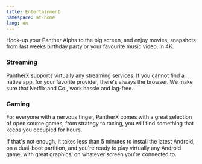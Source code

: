 ```yaml
---
title: Entertainment
namespace: at-home
lang: en
---
```


Hook-up your Panther Alpha to the big screen, and enjoy movies, snapshots from last weeks birthday party or your favourite music video, in 4K.

### Streaming

PantherX supports virtually any streaming services. If you cannot find a native app, for your favorite provider, there's always the browser. We make sure that Netflix and Co., work hassle and lag-free.

### Gaming

For everyone with a nervous finger, PantherX comes with a great selection of open source games, from strategy to racing, you will find something that keeps you occupied for hours.

If that's not enough, it takes less than 5 minutes to install the latest Android, on a dual-boot partition, and you're ready to play virtually any Android game, with great graphics, on whatever screen you're connected to.